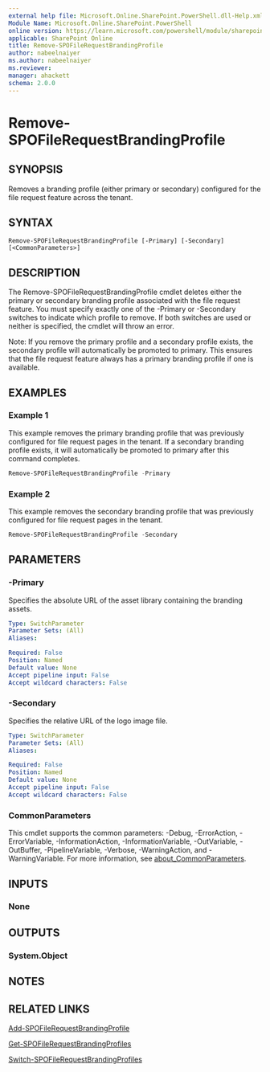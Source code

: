 ```yaml
---
external help file: Microsoft.Online.SharePoint.PowerShell.dll-Help.xml
Module Name: Microsoft.Online.SharePoint.PowerShell
online version: https://learn.microsoft.com/powershell/module/sharepoint-online/remove-spofilerequestbrandingprofile
applicable: SharePoint Online
title: Remove-SPOFileRequestBrandingProfile
author: nabeelnaiyer
ms.author: nabeelnaiyer
ms.reviewer:
manager: ahackett
schema: 2.0.0
---
```


# Remove-SPOFileRequestBrandingProfile

## SYNOPSIS

Removes a branding profile (either primary or secondary) configured for the file request feature across the tenant.

## SYNTAX

```
Remove-SPOFileRequestBrandingProfile [-Primary] [-Secondary] 
[<CommonParameters>]
```

## DESCRIPTION

The Remove-SPOFileRequestBrandingProfile cmdlet deletes either the primary or secondary branding profile associated with the file request feature. You must specify exactly one of the -Primary or -Secondary switches to indicate which profile to remove. If both switches are used or neither is specified, the cmdlet will throw an error.

Note:
If you remove the primary profile and a secondary profile exists, the secondary profile will automatically be promoted to primary. This ensures that the file request feature always has a primary branding profile if one is available.

## EXAMPLES

### Example 1

This example removes the primary branding profile that was previously configured for file request pages in the tenant. If a secondary branding profile exists, it will automatically be promoted to primary after this command completes.

```powershell
Remove-SPOFileRequestBrandingProfile -Primary
```
### Example 2

This example removes the secondary branding profile that was previously configured for file request pages in the tenant.

```powershell
Remove-SPOFileRequestBrandingProfile -Secondary
```

## PARAMETERS

### -Primary

Specifies the absolute URL of the asset library containing the branding assets.

```yaml
Type: SwitchParameter
Parameter Sets: (All)
Aliases:

Required: False
Position: Named
Default value: None
Accept pipeline input: False
Accept wildcard characters: False
```

### -Secondary

Specifies the relative URL of the logo image file.

```yaml
Type: SwitchParameter
Parameter Sets: (All)
Aliases:

Required: False
Position: Named
Default value: None
Accept pipeline input: False
Accept wildcard characters: False
```

### CommonParameters

This cmdlet supports the common parameters: -Debug, -ErrorAction, -ErrorVariable, -InformationAction, -InformationVariable, -OutVariable, -OutBuffer, -PipelineVariable, -Verbose, -WarningAction, and -WarningVariable. For more information, see [about_CommonParameters](https://go.microsoft.com/fwlink/p/?LinkID=113216).

## INPUTS

### None

## OUTPUTS

### System.Object

## NOTES

## RELATED LINKS

[Add-SPOFileRequestBrandingProfile](/powershell/module/sharepoint-online/add-spofilerequestbrandingprofile)

[Get-SPOFileRequestBrandingProfiles](/powershell/module/sharepoint-online/get-spofilerequestbrandingprofiles)

[Switch-SPOFileRequestBrandingProfiles](/powershell/module/sharepoint-online/switch-spofilerequestbrandingprofiles)

